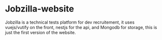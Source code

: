 # Jobzilla-website

Jobzilla is a technical tests platform for dev recruitement, it uses vuejs/vutify on the front, nestjs for the api, and Mongodb for storage, this is just the first version of the website.